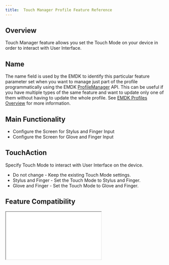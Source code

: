 ```yaml
---
title:  Touch Manager Profile Feature Reference
---
```



## Overview

Touch Manager feature allows you set the Touch Mode on your device in order to interact with User Interface.

## Name
The name field is used by the EMDK to identify this particular feature parameter set when you want to manage just part of the profile programmatically using the EMDK [ProfileManager](../../../api/core/ProfileManager) API. This can be useful if you have multiple types of the same feature and want to update only one of them without having to update the whole profile. See [EMDK Profiles Overview](../usingwizard) for more information.

## Main Functionality

* Configure the Screen for Stylus and Finger Input
* Configure the Screen for Glove and Finger Input

## TouchAction
Specify Touch Mode to interact with User Interface on the device.

* Do not change - Keep the existing Touch Mode settings.
* Stylus and Finger - Set the Touch Mode to Stylus and Finger.
* Glove and Finger - Set the Touch Mode to Glove and Finger.

## Feature Compatibility
<iframe src="compare.html#mx=4.3&csp=TouchMgr&os=All&embed=true"></iframe> 



